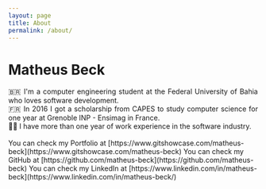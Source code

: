 ```yaml
---
layout: page
title: About
permalink: /about/
---
```

# Matheus Beck  
<div style="text-align:justify">
🇧🇷 I'm a computer engineering student at the Federal University of Bahia who loves software development.  
<br>
🇫🇷  In 2016 I got a scholarship from CAPES to study computer science for one year at Grenoble INP - Ensimag in France.  
<br>
👨‍💻  I have more than one year of work experience in the software industry.  
</div>
<br>  
You can check my Portfolio at [https://www.gitshowcase.com/matheus-beck](https://www.gitshowcase.com/matheus-beck)  
You can check my GitHub at [https://github.com/matheus-beck](https://github.com/matheus-beck)  
You can check my LinkedIn at [https://www.linkedin.com/in/matheus-beck](https://www.linkedin.com/in/matheus-beck/)  

